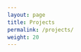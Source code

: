 ```yaml
---
layout: page
title: Projects
permalink: /projects/
weight: 20
---
```


<script
  src="https://code.jquery.com/jquery-3.4.1.min.js"
  integrity="sha256-CSXorXvZcTkaix6Yvo6HppcZGetbYMGWSFlBw8HfCJo="
  crossorigin="anonymous"></script>

<script src="https://unpkg.com/github-api/dist/GitHub.bundle.min.js"></script>

<main class="container">
	<style>
            .title {
                margin-right: 10px;
                font-size: 20px;
            }

            .subtitle {
                font-size: 14px;
                padding-bottom: 10px;
            }

            .app-icon {
                margin-right: 10px;
            }

            .area {
                padding-bottom: 10px;
            }

            .icon {
                fill: #586069;
            }

	</style>
		

    <h4><b>Papers</b></h4>
    <div class="area">
        <a class="title" href="https://www.digitalwhisper.co.il/files/Zines/0x3B/DW59-2-TheHusky.pdf">[DW59-2] The Husky Code - Digital Whisper</a>
    </div>

    <h4><b>Apps</b></h4>
    <div class="area">
        <span>
            <a alt="Hangman (Hebrew)" class="app-icon" href="https://play.google.com/store/apps/details?id=com.gtr.hangman">
            <img width="64" height="64" src='/assets/img/hangman-icon.png'>
            </a>
        </span>
        <span>
            <a alt="Hangman (English)" class="app-icon" href="https://play.google.com/store/apps/details?id=com.gtr.hangman.world">
            <img width="64" height="64" src='/assets/img/hangman-en-icon.png'>
            </a>
        </span>
        <span>
            <a alt="Falling DOT" class="app-icon" href="https://play.google.com/store/apps/details?id=com.pickleperfect.fallingdot">
            <img width="64" height="64" src='/assets/img/fallingdot.png'>
            </a>
        </span>
        <span>
            <a alt="Parse Dashboard" class="app-icon" href="https://play.google.com/store/apps/details?id=com.galtashma.parsedashboard">
            <img width="64" height="64" src='/assets/img/parse_android_dashboard.png'>
            </a>
        </span>
    </div>

    <h4><b>Open Source</b></h4>
    <div class="area" id="projects">
        <a href="">More...</a>
    </div>

<script>

    var projects = [
        "bitterbit/Parse-Dashboard-Android",
        "bitterbit/LazyParse",
        "bitterbit/zenme-whatsthatcalled",
        "bitterbit/prufer-generator",
        "bitterbit/quotes-app",
        "bitterbit/quotes-server",
        "bitterbit/flowjs",
        "bitterbit/passformac",
        "bitterbit/bitterbit.github.io"
    ];

    var github = new GitHub();
    var me = github.getUser("bitterbit");

    me.listRepos().then(function(repos){

        repos.data
            .filter(function(r) { return shouldDisplayRepo(r.full_name)})
            .sort(function(a,b) { 
                var s1 = a.stargazers_count;
                var s2 = b.stargazers_count;
                if (s1 > s2){ return 1; }
                else if (s1 == s2) { return a.full_name.localeCompare(b.full_name); }
                else { return -1; }
            }).forEach(function(repo){
                displayRepo(repo);
            });

    });

    function shouldDisplayRepo(repoName) {
        return projects.indexOf(repoName) !== -1;
    }

    const starIcon = '<svg viewBox="0 0 18 20" width="12" height="12" role="img"><path fill-rule="evenodd" d="M14 6l-4.9-.64L7 1 4.9 5.36 0 6l3.6 3.26L2.67 14 7 11.67 11.33 14l-.93-4.74L14 6z"></path></svg>'
    const forkIcon = '<svg viewBox="0 0 10 16" version="1.1" width="8" height="12" role="img"><path fill-rule="evenodd" d="M8 1a1.993 1.993 0 00-1 3.72V6L5 8 3 6V4.72A1.993 1.993 0 002 1a1.993 1.993 0 00-1 3.72V6.5l3 3v1.78A1.993 1.993 0 005 15a1.993 1.993 0 001-3.72V9.5l3-3V4.72A1.993 1.993 0 008 1zM2 4.2C1.34 4.2.8 3.65.8 3c0-.65.55-1.2 1.2-1.2.65 0 1.2.55 1.2 1.2 0 .65-.55 1.2-1.2 1.2zm3 10c-.66 0-1.2-.55-1.2-1.2 0-.65.55-1.2 1.2-1.2.65 0 1.2.55 1.2 1.2 0 .65-.55 1.2-1.2 1.2zm3-10c-.66 0-1.2-.55-1.2-1.2 0-.65.55-1.2 1.2-1.2.65 0 1.2.55 1.2 1.2 0 .65-.55 1.2-1.2 1.2z"></path></svg>';

    function displayRepo(repoData) {
        // github colors: https://github.com/ozh/github-colors/blob/master/colors.json
        var container = $("<div></div>");
        var topSpan = $("<span></span>");
        var title = $("<a class='title'></a>");
        var star = $("<a class='icon' role=img>"+starIcon+"</a>");
        var fork = $("<a class='icon' role=img>"+forkIcon+"</a>");
        var starCount = $("<a></a>");
        var forkCount = $("<a></a>");
        var subtitle = $("<p class='subtitle'></p>");


        star.attr("href", repoData.html_url + "/stargazers");
        fork.attr("href", repoData.html_url + "/forks");
        starCount.text(repoData.stargazers_count);
        starCount.css("margin-left", "2px");
        starCount.css("margin-right", "4px");
        starCount.attr("href", repoData.html_url + "/stargazers");
        forkCount.text(repoData.forks_count);
        forkCount.css("margin-left", "2px");
        forkCount.css("margin-right", "4px");
        forkCount.attr("href", repoData.html_url + "/forks");
        

        title.text(repoData.full_name);
        title.attr("href", repoData.html_url);
        subtitle.text(repoData.description);

        topSpan.append(title);
        topSpan.append(star);
        topSpan.append(starCount);
        topSpan.append(fork);
        topSpan.append(forkCount);

        container.append(topSpan);
        container.append(subtitle);
        $("#projects").prepend(container);
         
        console.log("display repo", repoData);
    }

    console.log("Hello")
</script>

</main>

